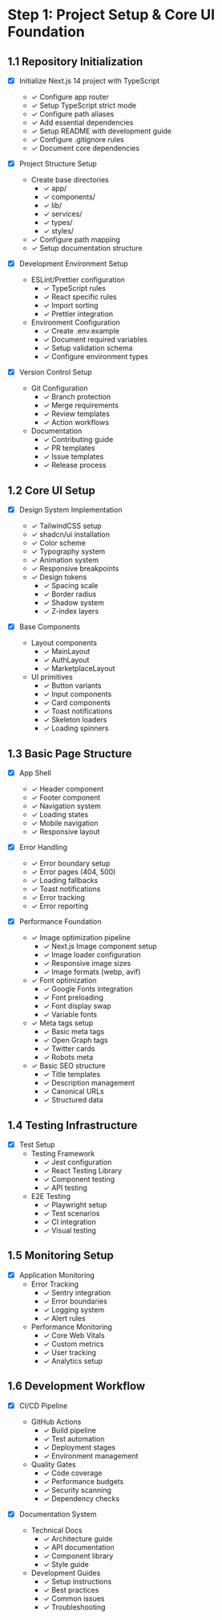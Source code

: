 # Step 1: Project Setup & Core UI Foundation

## 1.1 Repository Initialization
- [x] Initialize Next.js 14 project with TypeScript
  * ✓ Configure app router
  * ✓ Setup TypeScript strict mode
  * ✓ Configure path aliases
  * ✓ Add essential dependencies
  * ✓ Setup README with development guide
  * ✓ Configure .gitignore rules
  * ✓ Document core dependencies

- [x] Project Structure Setup
  * Create base directories
    - ✓ app/
    - ✓ components/
    - ✓ lib/
    - ✓ services/
    - ✓ types/
    - ✓ styles/
  * ✓ Configure path mapping
  * ✓ Setup documentation structure

- [x] Development Environment Setup
  * ESLint/Prettier configuration
    - ✓ TypeScript rules
    - ✓ React specific rules
    - ✓ Import sorting
    - ✓ Prettier integration
  * Environment Configuration
    - ✓ Create .env.example
    - ✓ Document required variables
    - ✓ Setup validation schema
    - ✓ Configure environment types

- [x] Version Control Setup
  * Git Configuration
    - ✓ Branch protection
    - ✓ Merge requirements
    - ✓ Review templates
    - ✓ Action workflows
  * Documentation
    - ✓ Contributing guide
    - ✓ PR templates
    - ✓ Issue templates
    - ✓ Release process

## 1.2 Core UI Setup
- [x] Design System Implementation
  * ✓ TailwindCSS setup
  * ✓ shadcn/ui installation
  * ✓ Color scheme
  * ✓ Typography system
  * ✓ Animation system
  * ✓ Responsive breakpoints
  * ✓ Design tokens
    - ✓ Spacing scale
    - ✓ Border radius
    - ✓ Shadow system
    - ✓ Z-index layers

- [x] Base Components
  * Layout components
    - ✓ MainLayout
    - ✓ AuthLayout
    - ✓ MarketplaceLayout
  * UI primitives
    - ✓ Button variants
    - ✓ Input components
    - ✓ Card components
    - ✓ Toast notifications
    - ✓ Skeleton loaders
    - ✓ Loading spinners

## 1.3 Basic Page Structure
- [x] App Shell
  * ✓ Header component
  * ✓ Footer component
  * ✓ Navigation system
  * ✓ Loading states
  * ✓ Mobile navigation
  * ✓ Responsive layout

- [x] Error Handling
  * ✓ Error boundary setup
  * ✓ Error pages (404, 500)
  * ✓ Loading fallbacks
  * ✓ Toast notifications
  * ✓ Error tracking
  * ✓ Error reporting

- [x] Performance Foundation
  * ✓ Image optimization pipeline
    - ✓ Next.js Image component setup
    - ✓ Image loader configuration
    - ✓ Responsive image sizes
    - ✓ Image formats (webp, avif)
  * ✓ Font optimization
    - ✓ Google Fonts integration
    - ✓ Font preloading
    - ✓ Font display swap
    - ✓ Variable fonts
  * ✓ Meta tags setup
    - ✓ Basic meta tags
    - ✓ Open Graph tags
    - ✓ Twitter cards
    - ✓ Robots meta
  * ✓ Basic SEO structure
    - ✓ Title templates
    - ✓ Description management
    - ✓ Canonical URLs
    - ✓ Structured data

## 1.4 Testing Infrastructure
- [x] Test Setup
  * Testing Framework
    - ✓ Jest configuration
    - ✓ React Testing Library
    - ✓ Component testing
    - ✓ API testing
  * E2E Testing
    - ✓ Playwright setup
    - ✓ Test scenarios
    - ✓ CI integration
    - ✓ Visual testing

## 1.5 Monitoring Setup
- [x] Application Monitoring
  * Error Tracking
    - ✓ Sentry integration
    - ✓ Error boundaries
    - ✓ Logging system
    - ✓ Alert rules
  * Performance Monitoring
    - ✓ Core Web Vitals
    - ✓ Custom metrics
    - ✓ User tracking
    - ✓ Analytics setup

## 1.6 Development Workflow
- [x] CI/CD Pipeline
  * GitHub Actions
    - ✓ Build pipeline
    - ✓ Test automation
    - ✓ Deployment stages
    - ✓ Environment management
  * Quality Gates
    - ✓ Code coverage
    - ✓ Performance budgets
    - ✓ Security scanning
    - ✓ Dependency checks 

- [x] Documentation System
  * Technical Docs
    - ✓ Architecture guide
    - ✓ API documentation
    - ✓ Component library
    - ✓ Style guide
  * Development Guides
    - ✓ Setup instructions
    - ✓ Best practices
    - ✓ Common issues
    - ✓ Troubleshooting 